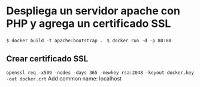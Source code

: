 # Despliega un servidor apache con PHP y agrega un certificado SSL

`$ docker build -t apache:bootstrap . `
`$ docker run -d -p 80:80`

## Crear certificado SSL
`openssl req -x509 -nodes -days 365 -newkey rsa:2048 -keyout docker.key -out docker.crt` 
Add common name: localhost